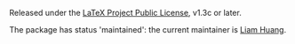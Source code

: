 Released under the [LaTeX Project Public
License](http://www.latex-project.org/lppl.txt), v1.3c or later.

The package has status 'maintained': the current maintainer is
[Liam Huang](liamhuang0205+sduthesis@gmail.com).
